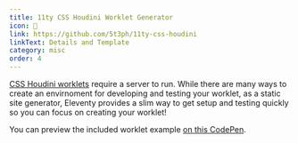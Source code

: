 ```yaml
---
title: 11ty CSS Houdini Worklet Generator
icon: 🎩
link: https://github.com/5t3ph/11ty-css-houdini
linkText: Details and Template
category: misc
order: 4
---
```


[CSS Houdini worklets](https://houdini.how) require a server to run. While there are many ways to create an envirnoment for developing and testing your worklet, as a static site generator, Eleventy provides a slim way to get setup and testing quickly so you can focus on creating your worklet!

You can preview the included worklet example [on this CodePen](https://codepen.io/5t3ph/pen/NWRpMbv).
